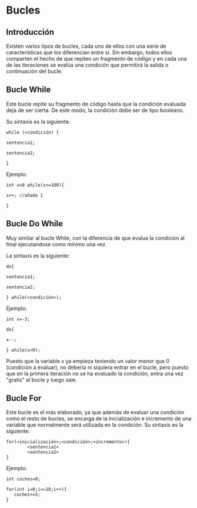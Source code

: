 # Bucles

## Introducción

Existen varios tipos de bucles, cada uno de ellos con una serie de características que los diferencian entre sí. Sin embargo, todos ellos comparten el hecho de que repiten un fragmento de código y en cada una de las iteraciones se evalúa una condición que permitirá la salida o continuación del bucle.

## Bucle While

Este bucle repite su fragmento de código hasta que la condición evaluada deja de ser cierta. De este modo, la condición debe ser de tipo booleano.&#x20;

Su sintaxis es la siguiente:

`while (<condición) {`

`sentencia1;`

`sentencia2;`

`}`

Ejemplo:&#x20;

`int x=0 while(x<=100){`

`x++; //añade 1`

`}`



## Bucle Do While

Muy similar al bucle While, con la diferencia de que evalua la condición al final ejecutandose como mínimo una vez.&#x20;

La sintaxis es la siguiente:

`do{`

`sentencia1;`

`sentencia2;`

&#x20;`} while(<condición>);`

Ejemplo:

`int x=-3;`

`do{`&#x20;

`x--;`

&#x20;`} while(x>0);`

Puesto que la variable x ya empieza teniendo un valor menor que 0 (condicion a evaluar), no debería ni siquiera entrar en el bucle, pero puesto que en la primera iteración no se ha evaluado la condición, entra una vez "gratis" al bucle y luego sale.

## Bucle For

Este bucle es el más elaborado, ya que además de evaluar una condición como el resto de bucles, se encarga de la inicialización e incremento de una variable que normalmente será utilizada en la condición. Su sintaxis es la siguiente:

```
for(<inicialización>;<condición>;<incremento>){
        <sentencia1>
        <sentencia2>
}
```

Ejemplo:

```
int coches=0;
 
for(int i=0;i<=10;i++){ 
   coches+=5; 
}
```
